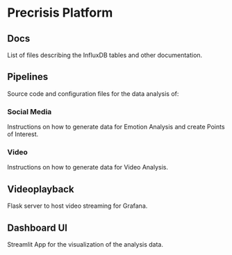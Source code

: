 # Precrisis Platform

## Docs

List of files describing the InfluxDB tables and other documentation.

## Pipelines

Source code and configuration files for the data analysis of:

### Social Media

Instructions on how to generate data for Emotion Analysis and create Points of Interest.

### Video

Instructions on how to generate data for Video Analysis.

## Videoplayback

Flask server to host video streaming for Grafana.

## Dashboard UI

Streamlit App for the visualization of the analysis data.